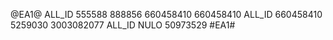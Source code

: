 @EA1@
ALL_ID
555588
888856
660458410
660458410
ALL_ID
660458410
5259030
3003082077
ALL_ID
NULO
50973529
#EA1#
